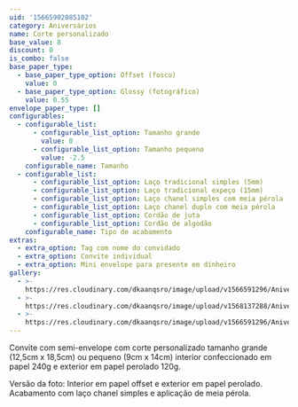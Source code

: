 ```yaml
---
uid: '15665902085102'
category: Aniversários
name: Corte personalizado
base_value: 8
discount: 0
is_combo: false
base_paper_type:
  - base_paper_type_option: Offset (fosco)
    value: 0
  - base_paper_type_option: Glossy (fotográfico)
    value: 0.55
envelope_paper_type: []
configurables:
  - configurable_list:
      - configurable_list_option: Tamanho grande
        value: 0
      - configurable_list_option: Tamanho pequeno
        value: -2.5
    configurable_name: Tamanho
  - configurable_list:
      - configurable_list_option: Laço tradicional simples (5mm)
      - configurable_list_option: Laço tradicional expeço (15mm)
      - configurable_list_option: Laço chanel simples com meia pérola
      - configurable_list_option: Laço chanel duplo com meia pérola
      - configurable_list_option: Cordão de juta
      - configurable_list_option: Cordão de algodão
    configurable_name: Tipo de acabamento
extras:
  - extra_option: Tag com nome do convidado
  - extra_option: Convite individual
  - extra_option: Mini envelope para presente em dinheiro
gallery:
  - >-
    https://res.cloudinary.com/dkaanqsro/image/upload/v1566591296/Anivers%C3%A1rios/Convite_corte_personalizado_1_h9xpwd.jpg
  - >-
    https://res.cloudinary.com/dkaanqsro/image/upload/v1568137288/Anivers%C3%A1rios/Convite_corte_personalizado_3_puera4.jpg
  - >-
    https://res.cloudinary.com/dkaanqsro/image/upload/v1566591296/Anivers%C3%A1rios/Convite_corte_personalizado_2_bsjot5.jpg
---
```

Convite com semi-envelope com corte personalizado tamanho grande (12,5cm x 18,5cm) ou pequeno (9cm x 14cm) interior confeccionado em papel 240g e exterior em papel perolado 120g.



Versão da foto: Interior em papel offset e exterior em papel perolado. Acabamento com laço chanel simples e aplicação de meia pérola.
